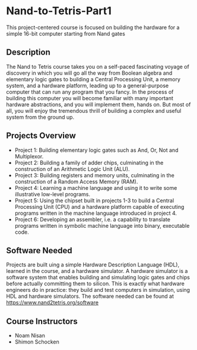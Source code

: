 # Nand-to-Tetris-Part1
This project-centered course is focused on building the hardware for a simple 16-bit computer starting from Nand gates

## Description
The Nand to Tetris course takes you on a self-paced fascinating voyage of discovery in which you will go all the way from Boolean algebra and elementary logic gates to building a Central Processing Unit, a memory system, and a hardware platform, leading up to a general-purpose computer that can run any program that you fancy. In the process of building this computer you will become familiar with many important hardware abstractions, and you will implement them, hands on. But most of all, you will enjoy the tremendous thrill of building a complex and useful system from the ground up.

## Projects Overview
- Project 1: Building elementary logic gates such as And, Or, Not and Multiplexor.
- Project 2: Building a family of adder chips, culminating in the construction of an Arithmetic Logic Unit (ALU).
- Project 3: Building registers and memory units, culminating in the construction of a Random Access Memory (RAM).
- Project 4: Learning a machine language and using it to write some illustrative low-level programs.
- Project 5: Using the chipset built in projects 1-3 to build a Central Processing Unit (CPU) and a hardware platform capable of executing programs written in the machine language introduced in project 4.
- Project 6: Developing an assembler, i.e. a capability to translate programs written in symbolic machine language into binary, executable code.

## Software Needed
Projects are built uing a simple Hardware Description Language (HDL), learned in the course, and a hardware simulator. A hardware simulator is a software system that enables building and simulating logic gates and chips before actually committing them to silicon. This is exactly what hardware engineers do in practice: they build and test computers in simulation, using HDL and hardware simulators. The software needed can be found at https://www.nand2tetris.org/software

## Course Instructors 
- Noam Nisan 
- Shimon Schocken
